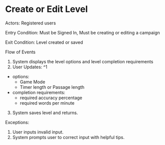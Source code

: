 # Create or Edit Level

Actors: Registered users

Entry Condition: Must be Signed In, Must be creating or editing a campaign

Exit Condition: Level created or saved

Flow of Events

1. System displays the level options and level completion requirements
2. User Updates: ^1
  - options:
    - Game Mode
    - Timer length or Passage length
  - completion requirements:
    - required accuracy percentage
    - required words per minute
3. System saves level and returns.

Exceptions:

1. User inputs invalid input.
2. System prompts user to correct input with helpful tips.

